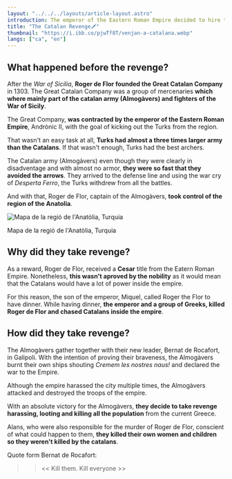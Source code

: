 ```yaml
---
layout: "../../../layouts/article-layout.astro"
introduction: The emperor of the Eastern Roman Empire decided to hire the army of Roger de Flor to kick out the Turks from the region. Roger de Flor and his army, under the war cry of "Desperta Ferro", the chaos had started and they ended up winning the battle. What Roger de Flor didn't expect was the emperor of the Eastern Roman Empire to betray him.
title: "The Catalan Revenge🗡️"
thumbnail: "https://i.ibb.co/pjwTf8T/venjan-a-catalana.webp"
langs: ["ca", "en"]
---
```

## What happened before the revenge?

After the _War of Sicilia_, **Roger de Flor founded the Great Catalan Company** in 1303. The Great Catalan Company was a group of mercenaries **which where mainly part of the catalan army (Almogàvers) and fighters of the War of Sicily**.

The Great Company, **was contracted by the emperor of the Eastern Roman Empire**, Andrònic II, with the goal of kicking out the Turks from the region.

That wasn't an easy task at all, **Turks had almost a three times larger army than the Catalans**. If that wasn't enough, Turks had the best archers.

The Catalan army (Almogàvers) even though they were clearly in disadventage and with almost no armor, **they were so fast that they avoided the arrows**. They arrived to the defense line and using the war cry of _Desperta Ferro_, the Turks withdrew from all the battles.

And with that, Roger de Flor, captain of the Almogàvers, **took control of the region of the Anatolia**.

<div class="w-fit">
    <img data-src="https://i.ibb.co/Fgw8kv8/anatolia.webp" alt="Mapa de la regió de l'Anatòlia, Turquia" class="h-auto" style="aspect-ratio: 199/100" />
    <p class="text-gray-500">
        Mapa de la regió de l'Anatòlia, Turquia
    </p>
</div>

## Why did they take revenge?

As a reward, Roger de Flor, received a **Cesar** title from the Eatern Roman Empire. Nonetheless, **this wasn't aproved by the nobility** as it would mean that the Catalans would have a lot of power inside the empire.

For this reason, the son of the emperor, Miquel, called Roger the Flor to have dinner.
While having dinner, **the emperor and a group of Greeks, killed Roger de Flor and chased Catalans inside the empire**.  

## How did they take revenge?

The Almogàvers gather together with their new leader, Bernat de Rocafort, in Galipoli. With the intention of proving their braveness, the Almogàvers burnt their own ships shouting _Cremem les nostres naus!_ and declared the war to the Empire.

Although the empire harassed the city multiple times, the Almogàvers attacked and destroyed the troops of the empire.

With an absolute victory for the Almogàvers, **they decide to take revenge harassing, looting and killing all the population** from the current Greece.

Alans, who were also responsible for the murder of Roger de Flor, conscient of what could happen to them, **they killed their own women and children so they weren't killed by the catalans**.

Quote form Bernat de Rocafort:

>> << Kill them. Kill everyone >>

